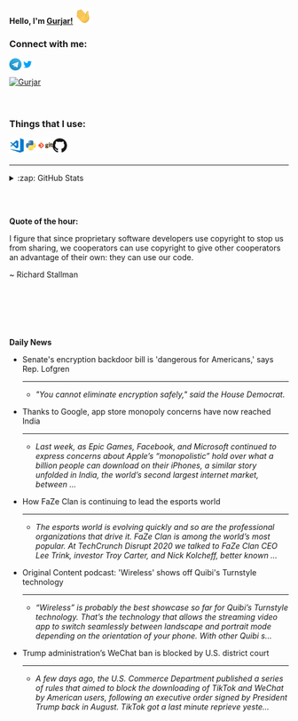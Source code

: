 #### Hello, I'm [Gurjar!](https://GurjarKing.github.io) <img src="https://raw.githubusercontent.com/ABSphreak/ABSphreak/master/gifs/Hi.gif" width="30px"></h2>


### Connect with me:

[<img align="left" alt="Gurjar | Telegram" width="22px" src="https://raw.githubusercontent.com/github/explore/80688e429a7d4ef2fca1e82350fe8e3517d3494d/topics/telegram/telegram.png" />][Telegram]
[<img align="left" alt="Gurjar | Twitter" width="22px" src="https://raw.githubusercontent.com/github/explore/80688e429a7d4ef2fca1e82350fe8e3517d3494d/topics/twitter/twitter.png" />][Twitter]
<br >
<br >
<a href="https://github.com/GurjarKing"><img src="https://komarev.com/ghpvc/?username=GurjarKing" alt="Gurjar" /></a> <br />
<br />
<br />
<!-- <br >

![](https://visitor-badge.glitch.me/badge?page_id=GurjarKing)

<br /> -->

### Things that I use:

[<img align="left" alt="Visual Studio Code" width="26px" src="https://raw.githubusercontent.com/github/explore/80688e429a7d4ef2fca1e82350fe8e3517d3494d/topics/visual-studio-code/visual-studio-code.png" />][VSCode]
[<img align="left" alt="Python" width="26px" src="https://raw.githubusercontent.com/github/explore/80688e429a7d4ef2fca1e82350fe8e3517d3494d/topics/python/python.png" />][Python]
[<img align="left" alt="Git" width="26px" src="https://raw.githubusercontent.com/github/explore/80688e429a7d4ef2fca1e82350fe8e3517d3494d/topics/git/git.png" />][Git]
[<img align="left" alt="GitHub" width="26px" src="https://raw.githubusercontent.com/github/explore/78df643247d429f6cc873026c0622819ad797942/topics/github/github.png" />][Github]

<br />
<br />

---
<details>
  <summary>:zap: GitHub Stats</summary>

<img align="left" alt="Gurjar's Github Stats" src="https://github-readme-stats.vercel.app/api?username=GurjarKing&show_icons=true&hide_border=true&count_private=true&include_all_commit=true&theme=algolia" />

</details>

<!-- ### 🔔 My latest tweet
<a href="https://twitter.com/Gurjar_King43" target="_blank">
	<img src="https://github.com/GurjarKing/GurjarKing/raw/master/tweet.png" width="70%" align="center" alt="Click to view on Twitter" title="My latest tweet, as an image"/>
</a> -->
<br>

<pre>

</pre>

**Quote of the hour:**

I figure that since proprietary software developers use copyright to stop us from sharing, we cooperators can use copyright to give other cooperators an advantage of their own: they can use our code.

~ Richard Stallman
<pre>

</pre>
<br>
<pre>


</pre>
<strong>Daily News</strong>
  
  - Senate's encryption backdoor bill is 'dangerous for Americans,' says Rep. Lofgren
     <hr/>
     
      - *"You cannot eliminate encryption safely," said the House Democrat.*
     
  - Thanks to Google, app store monopoly concerns have now reached India
      <hr/>
      
      - *Last week, as Epic Games, Facebook, and Microsoft continued to express concerns about Apple’s “monopolistic” hold over what a billion people can download on their iPhones, a similar story unfolded in India, the world’s second largest internet market, between …*
      
  - How FaZe Clan is continuing to lead the esports world
      <hr/>
      
      - *The esports world is evolving quickly and so are the professional organizations that drive it. FaZe Clan is among the world’s most popular. At TechCrunch Disrupt 2020 we talked to FaZe Clan CEO Lee Trink, investor Troy Carter, and Nick Kolcheff, better known …*
      
  - Original Content podcast: 'Wireless' shows off Quibi's Turnstyle technology
      <hr/>
      
      - *“Wireless” is probably the best showcase so far for Quibi’s Turnstyle technology. That’s the technology that allows the streaming video app to switch seamlessly between landscape and portrait mode depending on the orientation of your phone. With other Quibi s…*
       
  - Trump administration’s WeChat ban is blocked by U.S. district court
      <hr/>
       
       - *A few days ago, the U.S. Commerce Department published a series of rules that aimed to block the downloading of TikTok and WeChat by American users, following an executive order signed by President Trump back in August. TikTok got a last minute reprieve yeste…*
      

<br />

[VSCode]: https://code.visualstudio.com/
[Python]: https://www.python.org/
[Git]: https://git-scm.com/
[Github]: https://github.com/
[Telegram]: https://t.me/Gurjar_King/
[Twitter]: https://twitter.com/Gurjar_King43/
